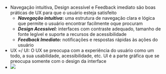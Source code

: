 
- Navegação intuitiva, Design acessível e Feedback imediato são boas práticas de UX para que o usuário esteja satisfeito
	- **_Navegação intuitiva_:** uma estrutura de navegação clara e lógica que permite o usuário encontrar facilmente oque procuram
	- **_Design Acessível:_** interfaces com contraste adequado, tamanho de fonte legível e suporte a recursos de acessibilidade
	- **_Feedback Imediato:_** notificações e respostas rápidas às ações do usuário
- UX =/ UI: O UX se preocupa com a experiência do usuário como um todo, a sua usabilidade, acessibilidade, etc. UI é a parte gráfica que se preocupa somente com o design da interface
- ![](img/Captura%20de%20Tela%202024-11-07%20às%2009.54.52.png)